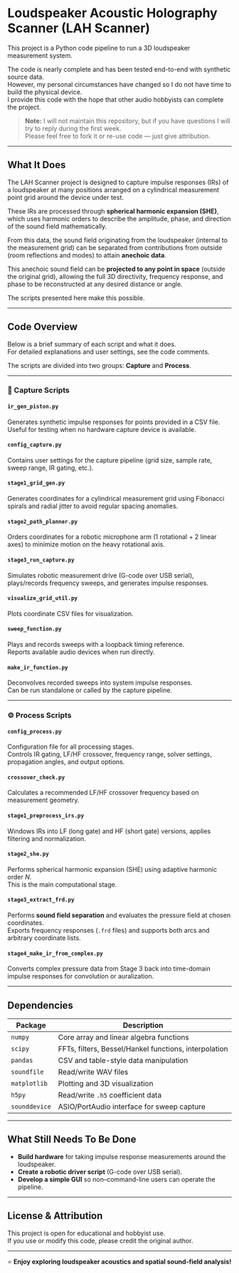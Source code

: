 # Loudspeaker Acoustic Holography Scanner (LAH Scanner)

This project is a Python code pipeline to run a 3D loudspeaker measurement system.

The code is nearly complete and has been tested end-to-end with synthetic source data.  
However, my personal circumstances have changed so I do not have time to build the physical device.  
I provide this code with the hope that other audio hobbyists can complete the project.

> **Note:** I will not maintain this repository, but if you have questions I will try to reply during the first week.  
> Please feel free to fork it or re-use code — just give attribution.

---

## What It Does

The LAH Scanner project is designed to capture impulse responses (IRs) of a loudspeaker at many positions arranged on a cylindrical measurement point grid around the device under test.

These IRs are processed through **spherical harmonic expansion (SHE)**, which uses harmonic orders to describe the amplitude, phase, and direction of the sound field mathematically.

From this data, the sound field originating from the loudspeaker (internal to the measurement grid) can be separated from contributions from outside (room reflections and modes) to attain **anechoic data**.

This anechoic sound field can be **projected to any point in space** (outside the original grid), allowing the full 3D directivity, frequency response, and phase to be reconstructed at any desired distance or angle.

The scripts presented here make this possible.

---

## Code Overview

Below is a brief summary of each script and what it does.  
For detailed explanations and user settings, see the code comments.

The scripts are divided into two groups: **Capture** and **Process**.

---

### 🧭 Capture Scripts

#### `ir_gen_piston.py`
Generates synthetic impulse responses for points provided in a CSV file.  
Useful for testing when no hardware capture device is available.

#### `config_capture.py`
Contains user settings for the capture pipeline (grid size, sample rate, sweep range, IR gating, etc.).

#### `stage1_grid_gen.py`
Generates coordinates for a cylindrical measurement grid using Fibonacci spirals and radial jitter to avoid regular spacing anomalies.

#### `stage2_path_planner.py`
Orders coordinates for a robotic microphone arm (1 rotational + 2 linear axes) to minimize motion on the heavy rotational axis.

#### `stage3_run_capture.py`
Simulates robotic measurement drive (G-code over USB serial), plays/records frequency sweeps, and generates impulse responses.

#### `visualize_grid_util.py`
Plots coordinate CSV files for visualization.

#### `sweep_function.py`
Plays and records sweeps with a loopback timing reference.  
Reports available audio devices when run directly.

#### `make_ir_function.py`
Deconvolves recorded sweeps into system impulse responses.  
Can be run standalone or called by the capture pipeline.

---

### ⚙️ Process Scripts

#### `config_process.py`
Configuration file for all processing stages.  
Controls IR gating, LF/HF crossover, frequency range, solver settings, propagation angles, and output options.

#### `crossover_check.py`
Calculates a recommended LF/HF crossover frequency based on measurement geometry.

#### `stage1_preprocess_irs.py`
Windows IRs into LF (long gate) and HF (short gate) versions, applies filtering and normalization.

#### `stage2_she.py`
Performs spherical harmonic expansion (SHE) using adaptive harmonic order *N*.  
This is the main computational stage.

#### `stage3_extract_frd.py`
Performs **sound field separation** and evaluates the pressure field at chosen coordinates.  
Exports frequency responses (`.frd` files) and supports both arcs and arbitrary coordinate lists.

#### `stage4_make_ir_from_complex.py`
Converts complex pressure data from Stage 3 back into time-domain impulse responses for convolution or auralization.

---

## Dependencies

| Package | Description |
|----------|--------------|
| `numpy` | Core array and linear algebra functions |
| `scipy` | FFTs, filters, Bessel/Hankel functions, interpolation |
| `pandas` | CSV and table-style data manipulation |
| `soundfile` | Read/write WAV files |
| `matplotlib` | Plotting and 3D visualization |
| `h5py` | Read/write `.h5` coefficient data |
| `sounddevice` | ASIO/PortAudio interface for sweep capture |

---

## What Still Needs To Be Done

- **Build hardware** for taking impulse response measurements around the loudspeaker.
- **Create a robotic driver script** (G-code over USB serial).
- **Develop a simple GUI** so non–command-line users can operate the pipeline.

---

## License & Attribution

This project is open for educational and hobbyist use.  
If you use or modify this code, please credit the original author.

---

⭐ **Enjoy exploring loudspeaker acoustics and spatial sound-field analysis!**
